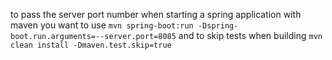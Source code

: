 to pass the server port number when starting a spring application with maven you want to use `mvn spring-boot:run -Dspring-boot.run.arguments=--server.port=8085` and to skip tests when building `mvn clean install -Dmaven.test.skip=true`

